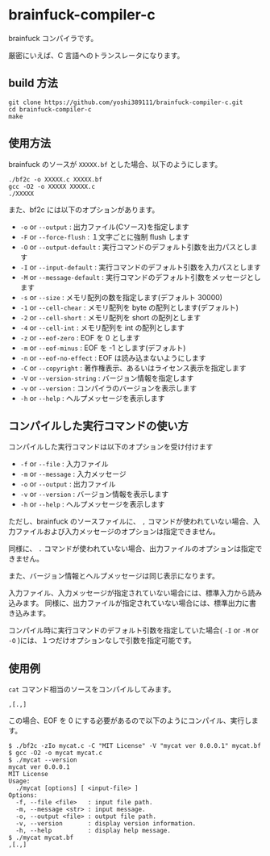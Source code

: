 # brainfuck-compiler-c

brainfuck コンパイラです。

厳密にいえば、C 言語へのトランスレータになります。

## build 方法

```shell-session
git clone https://github.com/yoshi389111/brainfuck-compiler-c.git
cd brainfuck-compiler-c
make
```

## 使用方法

brainfuck のソースが `XXXXX.bf` とした場合、以下のようにします。

```shell-session
./bf2c -o XXXXX.c XXXXX.bf
gcc -O2 -o XXXXX XXXXX.c
./XXXXX
```

また、bf2c には以下のオプションがあります。

* `-o` or `--output` : 出力ファイル(Cソース)を指定します
* `-F` or `--force-flush` : １文字ごとに強制 flush します
* `-O` or `--output-default` : 実行コマンドのデフォルト引数を出力パスとします
* `-I` or `--input-default` : 実行コマンドのデフォルト引数を入力パスとします
* `-M` or `--message-default` : 実行コマンドのデフォルト引数をメッセージとします
* `-s` or `--size` : メモリ配列の数を指定します(デフォルト 30000)
* `-1` or `--cell-chear` : メモリ配列を byte の配列とします(デフォルト)
* `-2` or `--cell-short` : メモリ配列を short の配列とします
* `-4` or `--cell-int` : メモリ配列を int の配列とします
* `-z` or `--eof-zero` : EOF を 0 とします
* `-m` or `--eof-minus` : EOF を -1 とします(デフォルト)
* `-n` or `--eof-no-effect` : EOF は読み込まないようにします
* `-C` or `--copyright` : 著作権表示、あるいはライセンス表示を指定します
* `-V` or `--version-string` : バージョン情報を指定します
* `-v` or `--version` : コンパイラのバージョンを表示します
* `-h` or `--help` : ヘルプメッセージを表示します

## コンパイルした実行コマンドの使い方

コンパイルした実行コマンドは以下のオプションを受け付けます

* `-f` or `--file` : 入力ファイル
* `-m` or `--message` : 入力メッセージ
* `-o` or `--output` : 出力ファイル
* `-v` or `--version` : バージョン情報を表示します
* `-h` or `--help` : ヘルプメッセージを表示します

ただし、brainfuck のソースファイルに、 `,` コマンドが使われていない場合、入力ファイルおよび入力メッセージのオプションは指定できません。

同様に、 `.` コマンドが使われていない場合、出力ファイルのオプションは指定できません。

また、バージョン情報とヘルプメッセージは同じ表示になります。

入力ファイル、入力メッセージが指定されていない場合には、標準入力から読み込みます。
同様に、出力ファイルが指定されていない場合には、標準出力に書き込みます。

コンパイル時に実行コマンドのデフォルト引数を指定していた場合( `-I` or `-M` or `-O` )には、１つだけオプションなしで引数を指定可能です。

## 使用例

`cat` コマンド相当のソースをコンパイルしてみます。

```brainfuck:mycat.bf
,[.,]
```

この場合、EOF を 0 にする必要があるので以下のようにコンパイル、実行します。


```shell-session
$ ./bf2c -zIo mycat.c -C "MIT License" -V "mycat ver 0.0.0.1" mycat.bf
$ gcc -O2 -o mycat mycat.c
$ ./mycat --version
mycat ver 0.0.0.1
MIT License
Usage:
  ./mycat [options] [ <input-file> ]
Options:
  -f, --file <file>   : input file path.
  -m, --message <str> : input message.
  -o, --output <file> : output file path.
  -v, --version       : display version information.
  -h, --help          : display help message.
$ ./mycat mycat.bf
,[.,]
```

